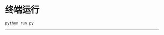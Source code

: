 # 终端运行

```shell
python run.py
```
***************************************************************************************************************************************************************************************************************************************************************************************************************************************************************************************************************************************************************************************************************************************************************************************************************************************************************************************************************************************************************************************************************************************************************************************************************************************************************************************************************************************************************************************************************************************************************************************************************************************************************************